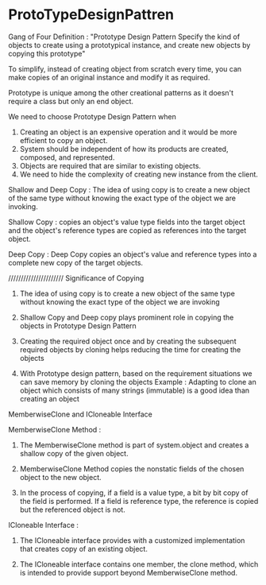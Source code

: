 # ProtoTypeDesignPattren

Gang of Four Definition : "Prototype Design Pattern Specify the kind of objects to create using a prototypical instance, and create new objects by copying this prototype"

To simplify, instead of creating object from scratch every time, you can make copies of an original instance and modify it as required. 

Prototype is unique among the other creational patterns as it doesn't require a class but only an end object. 

We need to choose Prototype Design Pattern when 
1. Creating an object is an expensive operation and it would be more efficient to copy an object.
2. System should be independent of how its products are created, composed, and represented.
3. Objects are required that are similar to existing objects.
4. We need to hide the complexity of creating new instance from the client.

Shallow and Deep Copy : The idea of using copy is to create a new object of the same type without knowing the exact type of the object we are invoking. 

Shallow Copy : copies an object's value type fields into the target object and the object's reference types are copied as references into the target object. 

Deep Copy : Deep Copy copies an object's value and reference types into a complete new copy of the target objects. 

//////////////////////
Significance of Copying 

1. The idea of using copy is to create a new object of the same type without knowing the exact type of the object we are invoking

2. Shallow Copy and Deep copy plays prominent role in copying the objects in Prototype Design Pattern

3. Creating the required object once and by creating the subsequent required objects by cloning helps reducing the time for creating the objects

4. With Prototype design pattern, based on the requirement situations we can save memory by cloning the objects
Example : Adapting to clone an object which consists of many strings (immutable) is a good idea than creating an object

MemberwiseClone and ICloneable Interface

MemberwiseClone Method : 
1. The MemberwiseClone method is part of system.object and creates a shallow copy of the given object.

2. MemberwiseClone Method copies the nonstatic fields of the chosen object to the new object.

3. In the process of copying, if a field is a value type, a bit by bit copy of the field is performed. If a field is reference type, the reference is copied but the referenced object is not.

ICloneable Interface :
1. The ICloneable interface provides with a customized implementation that creates copy of an existing object.

2. The ICloneable interface contains one member, the clone method, which is intended to provide support beyond MemberwiseClone method.
